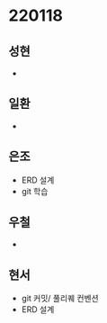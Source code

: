 # 220118

## 성현

-

## 일환

-

## 은조

- ERD 설계
- git 학습

## 우철

-

## 현서

- git 커밋/ 풀리퀘 컨벤션
- ERD 설계

